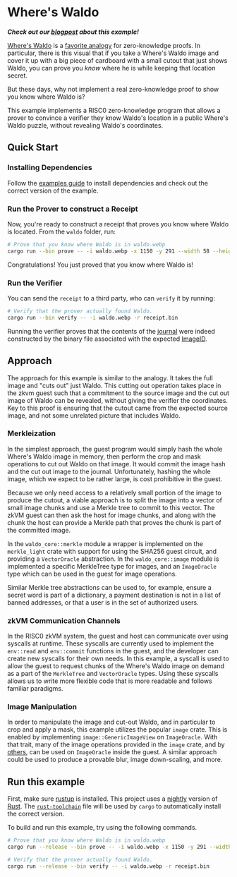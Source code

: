 # Where's Waldo

_**Check out our [blogpost](https://www.risczero.com/news/waldo) about this example!**_

[Where's Waldo] is a [favorite analogy] for zero-knowledge proofs. In
particular, there is this visual that if you take a Where's Waldo image and
cover it up with a big piece of cardboard with a small cutout that just shows
Waldo, you can prove you _know_ where he is while keeping that location secret.

But these days, why not implement a real zero-knowledge proof to show you know
where Waldo is?

This example implements a RISC0 zero-knowledge program that allows a prover to
convince a verifier they know Waldo's location in a public Where's Waldo puzzle,
without revealing Waldo's coordinates.

## Quick Start

### Installing Dependencies

Follow the [examples guide] to install dependencies and check out the correct version of the example.

### Run the Prover to construct a Receipt

Now, you're ready to construct a receipt that proves you know where Waldo is located. From the `waldo` folder, run:

```bash
# Prove that you know where Waldo is in waldo.webp
cargo run --bin prove -- -i waldo.webp -x 1150 -y 291 --width 58 --height 70 -m waldo_mask.png
```

Congratulations! You just proved that you know where Waldo is!

### Run the Verifier

You can send the `receipt` to a third party, who can `verify` it by running:

```bash
# Verify that the prover actually found Waldo.
cargo run --bin verify -- -i waldo.webp -r receipt.bin
```

Running the verifier proves that the contents of the [journal] were indeed constructed by the binary file associated with the expected [ImageID].

## Approach

The approach for this example is similar to the analogy. It takes the full image
and "cuts out" just Waldo. This cutting out operation takes place in the zkvm
guest such that a commitment to the source image and the cut out image of Waldo
can be revealed, without giving the verifier the coordinates. Key to this proof
is ensuring that the cutout came from the expected source image, and not some
unrelated picture that includes Waldo.

### Merkleization

In the simplest approach, the guest program would simply hash the whole Where's
Waldo image in memory, then perform the crop and mask operations to cut out
Waldo on that image. It would commit the image hash and the cut out image to the
journal. Unfortunately, hashing the whole image, which we expect to be rather
large, is cost prohibitive in the guest.

Because we only need access to a relatively small portion of the image to
produce the cutout, a viable approach is to split the image into a vector of
small image chunks and use a Merkle tree to commit to this vector. The zkVM
guest can then ask the host for image chunks, and along with the chunk the host
can provide a Merkle path that proves the chunk is part of the committed image.

In the `waldo_core::merkle` module a wrapper is implemented on the
`merkle_light` crate with support for using the SHA256 guest circuit, and
providing a `VectorOracle` abstraction. In the `waldo_core::image` module is
implemented a specific MerkleTree type for images, and an `ImageOracle` type
which can be used in the guest for image operations.

Similar Merkle tree abstractions can be used to, for example, ensure a secret
word is part of a dictionary, a payment destination is not in a list of banned
addresses, or that a user is in the set of authorized users.

### zkVM Communication Channels

In the RISC0 zkVM system, the guest and host can communicate over using syscalls
at runtime. These syscalls are currently used to implement the `env::read` and
`env::commit` functions in the guest, and the developer can create new syscalls
for their own needs. In this example, a syscall is used to allow the guest to
request chunks of the Where's Waldo image on demand as a part of the
`MerkleTree` and `VectorOracle` types. Using these syscalls allows us to write
more flexible code that is more readable and follows familiar paradigms.

### Image Manipulation

In order to manipulate the image and cut-out Waldo, and in particular to crop
and apply a mask, this example utilizes the popular `image` crate. This is
enabled by implementing `image::GenericImageView` on `ImageOracle`. With that
trait, many of the image operations provided in the `image` crate, and by
[others], can be used on `ImageOracle` inside the guest. A similar approach
could be used to produce a provable blur, image down-scaling, and more.

## Run this example

First, make sure [rustup](https://rustup.rs) is installed. This project uses a
[nightly](https://doc.rust-lang.org/book/appendix-07-nightly-rust.html) version
of [Rust](https://doc.rust-lang.org/book/ch01-01-installation.html). The
[`rust-toolchain`](rust-toolchain) file will be used by `cargo` to automatically
install the correct version.

To build and run this example, try using the following commands.

```bash
# Prove that you know where Waldo is in waldo.webp
cargo run --release --bin prove -- -i waldo.webp -x 1150 -y 291 --width 58 --height 70 -m waldo_mask.png

# Verify that the prover actually found Waldo.
cargo run --release --bin verify -- -i waldo.webp -r receipt.bin
```

[examples guide]: https://dev.risczero.com/api/zkvm/examples/#running-the-examples
[favorite analogy]: https://medium.com/swlh/a-zero-knowledge-proof-for-wheres-wally-930c21e55399
[ImageID]: https://dev.risczero.com/terminology#image-id
[journal]: https://docs.rs/risc0-zkvm/*/risc0_zkvm/struct.Receipt.html#structfield.journal
[others]: https://docs.rs/imageproc/latest/imageproc/
[Where's Waldo]: https://en.wikipedia.org/wiki/Where%27s_Wally%3F
